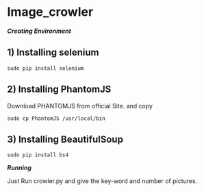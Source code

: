 # Image_crowler

***Creating Environment***

## 1) Installing selenium

``sudo pip install selenium``

## 2) Installing PhantomJS

Download PHANTOMJS from official Site.
and copy

``sudo cp PhantomJS /usr/local/bin``

## 3) Installing BeautifulSoup

``sudo pip install bs4``


***Running***

Just Run crowler.py and give the key-word and number of pictures.
